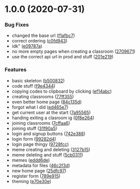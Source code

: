 # 1.0.0 (2020-07-31)


### Bug Fixes

* changed the base url ([f1afbc7](https://github.com/Mateiadrielrafael/doffybox/commit/f1afbc728391ae81ee062ffd4e0ff377f3d8252a))
* correct ordering ([c0fd943](https://github.com/Mateiadrielrafael/doffybox/commit/c0fd94300dd00114b71b0b183ac41991893cdb9c))
* idk" ([e09787a](https://github.com/Mateiadrielrafael/doffybox/commit/e09787aa698bb381052c48b0d5b25457c28b70ee))
* no more empty pages when creating a classroom ([2709671](https://github.com/Mateiadrielrafael/doffybox/commit/2709671a454bbe478e08f1f0b396aa3acbc93c50))
* use the correct api url in prod and stuff ([201e219](https://github.com/Mateiadrielrafael/doffybox/commit/201e219a18b7a005d7adf44dd90d800f8fd38d75))


### Features

* basic skeleton ([b500832](https://github.com/Mateiadrielrafael/doffybox/commit/b500832316922b25dafc94cf642ad54b5e5fbe42))
* code stuff ([f9e4344](https://github.com/Mateiadrielrafael/doffybox/commit/f9e4344fbade0abe0a0d2750ad009006b2160998))
* copying codes to clipboard by clicking ([ef14abc](https://github.com/Mateiadrielrafael/doffybox/commit/ef14abce7c910079f5dc1b040385f469ca9b31a3))
* creating classrooms ([77ff355](https://github.com/Mateiadrielrafael/doffybox/commit/77ff3554df928be3b9019a928f3ba2b04dd8f8c4))
* even better home page ([84c135d](https://github.com/Mateiadrielrafael/doffybox/commit/84c135d0a108443d74d91afb218eaee7b69af2d1))
* forgot what I did ([ed465e7](https://github.com/Mateiadrielrafael/doffybox/commit/ed465e7e64db3d3cc518139d9853e608325f900a))
* get current user at the start ([7a95565](https://github.com/Mateiadrielrafael/doffybox/commit/7a9556593de8c22838556e1d249d6782f7164408))
* handing exiting a clasroom ig ([0f8e264](https://github.com/Mateiadrielrafael/doffybox/commit/0f8e264bc266a0fd2f11d6b8ac5974de927df385))
* joining classrooms ([7cffaa6](https://github.com/Mateiadrielrafael/doffybox/commit/7cffaa697cabc7f4d96959aeabfbc67c60ad6ca3))
* joining stuff ([31f90a5](https://github.com/Mateiadrielrafael/doffybox/commit/31f90a520f5ded96291961bba2474d8f2e0689a0))
* login and signup buttons ([742e388](https://github.com/Mateiadrielrafael/doffybox/commit/742e388869497dadd699d967b83499b93058b910))
* login form ([99282d4](https://github.com/Mateiadrielrafael/doffybox/commit/99282d4562b8acbde030d62984b6cd837dd4b621))
* login page thingy ([9728fcc](https://github.com/Mateiadrielrafael/doffybox/commit/9728fccaf348dbc196155c01f0caeb7aea3a376e))
* meme creating and deleting ([3127b15](https://github.com/Mateiadrielrafael/doffybox/commit/3127b1573896972e408f1870b6a79ebd638d28f0))
* meme deleting and stuff ([5cb0311](https://github.com/Mateiadrielrafael/doffybox/commit/5cb03113e2a753de5003e1fe55d32d09351fffb9))
* memes ([eddd6de](https://github.com/Mateiadrielrafael/doffybox/commit/eddd6de927f8d4aab1c4084cb7df6b86aadc8908))
* metadata for files ([46c2f3d](https://github.com/Mateiadrielrafael/doffybox/commit/46c2f3d516aa06bfceb151e2a33c0eadf900a9f2))
* new home page ([25dfc97](https://github.com/Mateiadrielrafael/doffybox/commit/25dfc978933280d46f81c6053ed33fcf9f48f7ac))
* register form ([789e915](https://github.com/Mateiadrielrafael/doffybox/commit/789e9156e479dc1f561db3a5b4ec331559836aa2))
* theming ([e70e30e](https://github.com/Mateiadrielrafael/doffybox/commit/e70e30efe5afd087b539af9173c055aef22bedaf))
